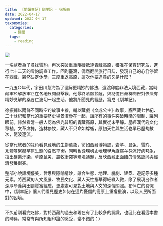 ```yaml
---
title: 【閱讀筆記】馴羊記 - 徐振輔
date: 2022-04-17
updated: 2022-04-17
taxonomies:
  categories: 
    - 閱讀
  tags: 
    - reading
---
```


![](https://lh3.googleusercontent.com/pw/AM-JKLVgDrnoVo2joPer5DQAsJg6k-beQsg3HoD4Cerc-EAF61rtU9G2GgF90v7psJwnv_NgO0-wQpy6arGUtS0T5ij5lXxi3I3adWDSKQCGodvT3R8FBLiDtzm0aur6H6MHYSU76PzkqWDNIhnpSs6W8euGMw=s1080-no?authuser=0)

<!-- more -->

一名旅者為了尋找雪豹，再次突破重重阻礙抵達青藏高原，獲准在保育研究站，進行七十二天的雪豹調查工作。回到臺灣，偶然翻開旅行日誌，發現自己的心仍停留在西藏，毅然決定休學，三度重返高原，這次他要追尋的又是什麼？

一九五○年代，宇田川慧海為了理解更精妙的佛法，遠渡印度非法入境西藏，當時藏軍和解放軍正在各地展開游擊戰。他最終落腳拉薩，與記憶日漸模糊但對佛法有精妙見解的桑吉仁波切一起生活。他將所聞見的經歷，寫成《馴羊記》。

徐振輔以兩條不同時空的故事主線，輔以藏戲《文成公主》故事，將西藏七世紀、 二十世紀和當代的重要歷史場景摺疊在一起，讓所有的事件突破時間的限制、羅列眼前，赫然看清一般人認為佛光普照的青藏高原，其實從未平靜。歷經漢代的文化移植，文革席捲，造林停牧，藏人不只命如蜉蝣，原初天性與生活也早已歷劫數次，隨波逐流。

從當代旅者的視角看見藏地的生物萬象，彷如西藏博物誌，岩羊、鼠兔、雪豹、 禿鷲等繫起草原生態的自然平衡，同時也從環境史地理學角度寫羊群流行病現象，拉出礦業汙染、草原鼠災、農牧衝突等環境議題，反映西藏正面臨的情感認同與經濟發展衝突。

整部小說語境優美，哲思與隱喻精妙，融合生態、地理、戲劇、建築、遊記等多種元素，將西藏的人文風景、牧民文化、藏人天性描摹得細緻入微，除了展現出作者深厚學養與田調豐富經驗，更處處可見對土地與人文的深情關照。在悼亡的哀惋中，《馴羊記》讓人們看見歷史如何在這片憂傷的高原上重複搬演，以及人民所面對的困境。

---
不久前剛看完吃佛，對於西藏的過去和現在有了比較多的認識，也因此在看這本書的時候，常常有與所知相印證的感受，蠻不錯的：）